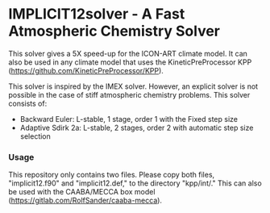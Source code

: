 # IMPLICIT12solver - A Fast Atmospheric Chemistry Solver

This solver gives a 5X speed-up for the ICON-ART climate model. It can also be used in any climate model that uses the KineticPreProcessor KPP (https://github.com/KineticPreProcessor/KPP).

This solver is inspired by the IMEX solver. However, an explicit solver is not possible in the case of stiff atmospheric chemistry problems.
This solver consists of:
- Backward Euler: L-stable, 1 stage, order 1 with the Fixed step size
- Adaptive Sdirk 2a: L-stable, 2 stages, order 2 with automatic step size selection 

 

### Usage
This repository only contains two files. Please copy both files, "implicit12.f90" and "implicit12.def," to the directory "kpp/int/."
This can also be used with the CAABA/MECCA box model (https://gitlab.com/RolfSander/caaba-mecca).
